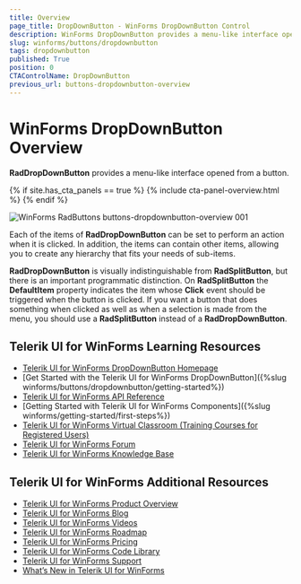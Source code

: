 ```yaml
---
title: Overview
page_title: DropDownButton - WinForms DropDownButton Control
description: WinForms DropDownButton provides a menu-like interface open from a button. Each of the items of RadDropDownButton can be set to perform an action when clicked.
slug: winforms/buttons/dropdownbutton
tags: dropdownbutton
published: True
position: 0
CTAControlName: DropDownButton
previous_url: buttons-dropdownbutton-overview
---
```


# WinForms DropDownButton Overview

__RadDropDownButton__ provides a menu-like interface opened from a button.

{% if site.has_cta_panels == true %}
{% include cta-panel-overview.html %}
{% endif %}

![WinForms RadButtons buttons-dropdownbutton-overview 001](images/buttons-dropdownbutton-overview001.png)

Each of the items of __RadDropDownButton__ can be set to perform an action when it is clicked. In addition, the items can contain other items, allowing you to create any hierarchy that fits your needs of sub-items. 

__RadDropDownButton__ is visually indistinguishable from __RadSplitButton__, but there is an important programmatic distinction. On __RadSplitButton__ the __DefaultItem__ property indicates the item whose __Click__ event should be triggered when the button is clicked. If you want a button that does something when clicked as well as when a selection is made from the menu, you should use a __RadSplitButton__ instead of a __RadDropDownButton__.

## Telerik UI for WinForms Learning Resources
* [Telerik UI for WinForms DropDownButton Homepage](https://www.telerik.com/products/winforms/buttons.aspx)
* [Get Started with the Telerik UI for WinForms DropDownButton]({%slug winforms/buttons/dropdownbutton/getting-started%})
* [Telerik UI for WinForms API Reference](https://docs.telerik.com/devtools/winforms/api/)
* [Getting Started with Telerik UI for WinForms Components]({%slug winforms/getting-started/first-steps%})
* [Telerik UI for WinForms Virtual Classroom (Training Courses for Registered Users)](https://learn.telerik.com/learn/course/external/view/elearning/17/TelerikUIforWinForms) 
* [Telerik UI for WinForms Forum](https://www.telerik.com/forums/winforms)
* [Telerik UI for WinForms Knowledge Base](https://docs.telerik.com/devtools/winforms/knowledge-base)


## Telerik UI for WinForms Additional Resources
* [Telerik UI for WinForms Product Overview](https://www.telerik.com/products/winforms.aspx)
* [Telerik UI for WinForms Blog](https://www.telerik.com/blogs/desktop-winforms)
* [Telerik UI for WinForms Videos](https://www.telerik.com/videos/product/winforms)
* [Telerik UI for WinForms Roadmap](https://www.telerik.com/support/whats-new/winforms/roadmap)
* [Telerik UI for WinForms Pricing](https://www.telerik.com/purchase/individual/winforms.aspx)
* [Telerik UI for WinForms Code Library](https://www.telerik.com/support/code-library/winforms)
* [Telerik UI for WinForms Support](https://www.telerik.com/support/winforms)
* [What’s New in Telerik UI for WinForms](https://www.telerik.com/support/whats-new/winforms)


